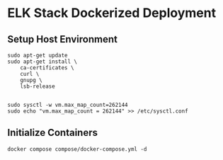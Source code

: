 # ELK Stack Dockerized Deployment

## Setup Host Environment

```
sudo apt-get update
sudo apt-get install \
    ca-certificates \
    curl \
    gnupg \
    lsb-release


```

```
sudo sysctl -w vm.max_map_count=262144
sudo echo "vm.max_map_count = 262144" >> /etc/sysctl.conf
```

## Initialize Containers

```
docker compose compose/docker-compose.yml -d
```